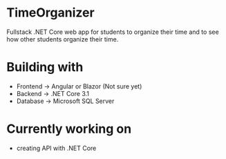 # TimeOrganizer
Fullstack .NET Core web app for students to organize their time and to see how other students organize their time.

# Building with
* Frontend -> Angular or Blazor (Not sure yet)
* Backend -> .NET Core 3.1
* Database -> Microsoft SQL Server

# Currently working on
- creating API with .NET Core
